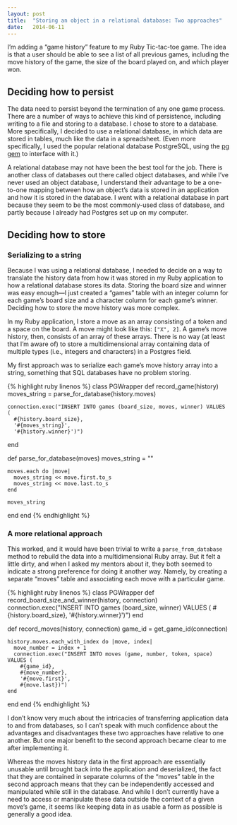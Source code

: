 ```yaml
---
layout: post
title:  "Storing an object in a relational database: Two approaches"
date:   2014-06-11
---
```


I’m adding a “game history” feature to my Ruby Tic-tac-toe game. The idea is that a user should be able to see a list of all previous games, including the move history of the game, the size of the board played on, and which player won.

## Deciding how to persist

The data need to persist beyond the termination of any one game process. There are a number of ways to achieve this kind of persistence, including writing to a file and storing to a database. I chose to store to a database. More specifically, I decided to use a relational database, in which data are stored in tables, much like the data in a spreadsheet. (Even more specifically, I used the popular relational database PostgreSQL, using the [pg gem][] to interface with it.)

A relational database may not have been the best tool for the job. There is another class of databases out there called object databases, and while I’ve never used an object database, I understand their advantage to be a one-to-one mapping between how an object’s data is stored in an application and how it is stored in the database. I went with a relational database in part because they seem to be the most commonly-used class of database, and partly because I already had Postgres set up on my computer.

## Deciding how to store

### Serializing to a string

Because I was using a relational database, I needed to decide on a way to translate the history data from how it was stored in my Ruby application to how a relational database stores its data. Storing the board size and winner was easy enough—I just created a “games” table with an integer column for each game’s board size and a character column for each game’s winner. Deciding how to store the move history was more complex.

In my Ruby application, I store a move as an array consisting of a token and a space on the board. A move might look like this: `["X", 2]`. A game’s move history, then, consists of an array of these arrays. There is no way (at least that I’m aware of) to store a multidimensional array containing data of multiple types (i.e., integers and characters) in a Postgres field.

My first approach was to serialize each game’s move history array into a string, something that SQL databases have no problem storing.

{% highlight ruby linenos %}
class PGWrapper
  def record_game(history)
    moves_string = parse_for_database(history.moves)

    connection.exec("INSERT INTO games (board_size, moves, winner) VALUES (
      #{history.board_size},
      '#{moves_string}',
      '#{history.winner}')")
  end

  def parse_for_database(moves)
    moves_string = ""

    moves.each do |move|
      moves_string << move.first.to_s
      moves_string << move.last.to_s
    end

    moves_string
  end
end
{% endhighlight %}

### A more relational approach

This worked, and it would have been trivial to write a `parse_from_database` method to rebuild the data into a multidimensional Ruby array. But it felt a little dirty, and when I asked my mentors about it, they both seemed to indicate a strong preference for doing it another way. Namely, by creating a separate “moves” table and associating each move with a particular game.

{% highlight ruby linenos %}
class PGWrapper
  def record_board_size_and_winner(history, connection)
    connection.exec("INSERT INTO games (board_size, winner) VALUES (
      #{history.board_size},
      '#{history.winner}')")
  end

  def record_moves(history, connection)
    game_id = get_game_id(connection)

    history.moves.each_with_index do |move, index|
      move_number = index + 1
      connection.exec("INSERT INTO moves (game, number, token, space) VALUES (
        #{game_id},
        #{move_number},
        '#{move.first}',
        #{move.last})")
    end
  end
end
{% endhighlight %}

I don’t know very much about the intricacies of transferring application data to and from databases, so I can’t speak with much confidence about the advantages and disadvantages these two approaches have relative to one another. But one major benefit to the second approach became clear to me after implementing it.

Whereas the moves history data in the first approach are essentially unusable until brought back into the application and deserialized, the fact that they are contained in separate columns of the “moves” table in the second approach means that they can be independently accessed and manipulated while still in the database. And while I don’t currently have a need to access or manipulate these data outside the context of a given move’s game, it seems like keeping data in as usable a form as possible is generally a good idea.

[pg gem]: http://deveiate.org/code/pg/
